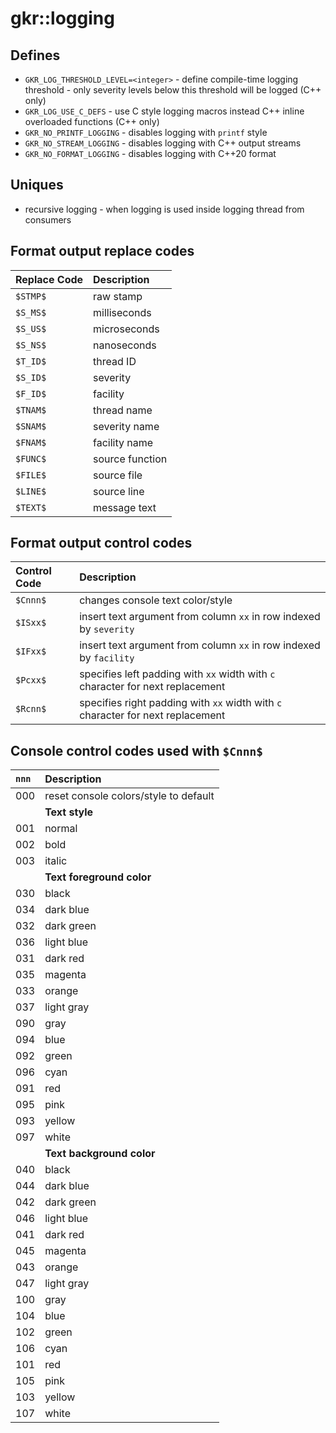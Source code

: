# gkr::logging

## Defines
- `GKR_LOG_THRESHOLD_LEVEL=<integer>` - define compile-time logging threshold - only severity levels below this threshold will be logged (C++ only)
- `GKR_LOG_USE_C_DEFS` - use C style logging macros instead C++ inline overloaded functions (C++ only)
- `GKR_NO_PRINTF_LOGGING` - disables logging with `printf` style
- `GKR_NO_STREAM_LOGGING` - disables logging with C++ output streams
- `GKR_NO_FORMAT_LOGGING` - disables logging with C++20 format

## Uniques
- recursive logging - when logging is used inside logging thread from consumers

## Format output replace codes

| Replace Code | Description
| :--- | :---
| `$STMP$` | raw stamp
| `$S_MS$` | milliseconds
| `$S_US$` | microseconds
| `$S_NS$` | nanoseconds
| `$T_ID$` | thread ID
| `$S_ID$` | severity
| `$F_ID$` | facility
| `$TNAM$` | thread name
| `$SNAM$` | severity name
| `$FNAM$` | facility name
| `$FUNC$` | source function
| `$FILE$` | source file
| `$LINE$` | source line
| `$TEXT$` | message text

## Format output control codes

| Control Code | Description
| :--- | :---
| `$Cnnn$` | changes console text color/style
| `$ISxx$` | insert text argument from column `xx` in row indexed by `severity`
| `$IFxx$` | insert text argument from column `xx` in row indexed by `facility`
| `$Pcxx$` | specifies left padding with `xx` width with `c` character for next replacement
| `$Rcnn$` | specifies right padding with `xx` width with `c` character for next replacement

## Console control codes used with `$Cnnn$`

`nnn` | Description
| :--- | :---
| 000 | reset console colors/style to default
| | **Text style**
| 001 | normal
| 002 | bold
| 003 | italic
| | **Text foreground color**
| 030 | black
| 034 | dark blue
| 032 | dark green
| 036 | light blue
| 031 | dark red
| 035 | magenta
| 033 | orange
| 037 | light gray
| 090 | gray
| 094 | blue
| 092 | green
| 096 | cyan
| 091 | red
| 095 | pink
| 093 | yellow
| 097 | white
| | **Text background color**
| 040 | black
| 044 | dark blue
| 042 | dark green
| 046 | light blue
| 041 | dark red
| 045 | magenta
| 043 | orange
| 047 | light gray
| 100 | gray
| 104 | blue
| 102 | green
| 106 | cyan
| 101 | red
| 105 | pink
| 103 | yellow
| 107 | white

